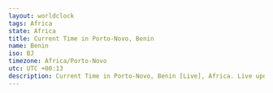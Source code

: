 ```yaml
---
layout: worldclock
tags: Africa
state: Africa
title: Current Time in Porto-Novo, Benin
name: Benin
iso: BJ
timezone: Africa/Porto-Novo
utc: UTC +00:13
description: Current Time in Porto-Novo, Benin [Live], Africa. Live update now time in Porto-Novo, timezone Africa/Porto-Novo, UTC +00:13, Country ISO code & Current Local Time.
---
```


